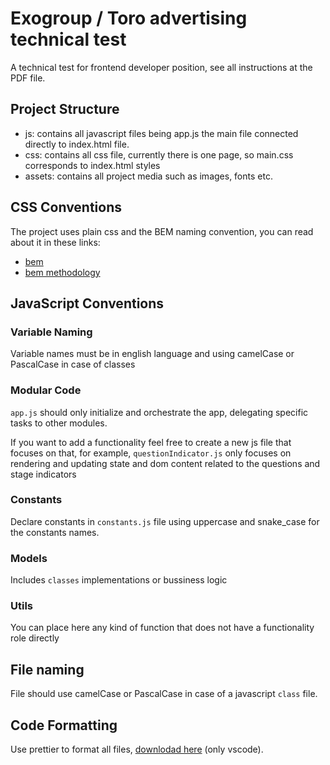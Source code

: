 # Exogroup / Toro advertising technical test

A technical test for frontend developer position, see all instructions at the PDF file.

## Project Structure

  - js: contains all javascript files being app.js the main file connected directly to index.html file.
  - css: contains all css file, currently there is one page, so main.css corresponds to index.html styles
  - assets: contains all project media such as images, fonts etc.

## CSS Conventions

The project uses plain css and the BEM naming convention, you can read about it in these links:

  - [bem](https://getbem.com/)
  - [bem methodology](https://en.bem.info/methodology/quick-start/)

## JavaScript Conventions

### Variable Naming

Variable names must be in english language and using camelCase or PascalCase in case of classes

### Modular Code

`app.js` should only initialize and orchestrate the app, delegating specific tasks to other modules.

If you want to add a functionality feel free to create a new js file that focuses on that, for example, `questionIndicator.js` only focuses on rendering and updating state and dom content related to the questions and stage indicators

### Constants

Declare constants in `constants.js` file using uppercase and snake_case for the constants names.

### Models

Includes `classes` implementations or bussiness logic

### Utils

You can place here any kind of function that does not have a functionality role directly

## File naming

File should use camelCase or PascalCase in case of a javascript `class` file.

## Code Formatting

Use prettier to format all files, [downlodad here](https://marketplace.visualstudio.com/items?itemName=esbenp.prettier-vscode) (only vscode).
